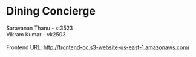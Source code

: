 # Dining Concierge

Saravanan Thanu - st3523\
Vikram Kumar - vk2503\
\
Frontend URL: http://frontend-cc.s3-website-us-east-1.amazonaws.com/

